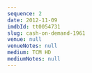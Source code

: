 ```yaml
---
sequence: 2
date: 2012-11-09
imdbId: tt0054731
slug: cash-on-demand-1961
venue: null
venueNotes: null
medium: TCM HD
mediumNotes: null
---
```


